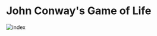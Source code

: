 # John Conway's Game of Life
![index](https://user-images.githubusercontent.com/42772160/150765562-b85035c6-7596-4069-8163-a4042eddb535.png)
